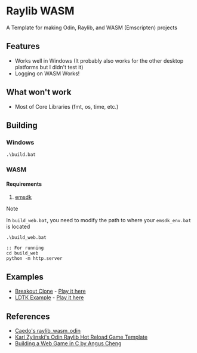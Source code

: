 # Raylib WASM
A Template for making Odin, Raylib, and WASM (Emscripten) projects

## Features
* Works well in Windows (It probably also works for the other desktop platforms but I didn't test it)
* Logging on WASM Works!

## What won't work
* Most of Core Libraries (fmt, os, time, etc.)

## Building

### Windows
```batch
.\build.bat
```

### WASM

#### Requirements
1. [emsdk](https://emscripten.org/docs/getting_started/downloads.html)

> [!NOTE]  
> In `build_web.bat`, you need to modify the path to where your `emsdk_env.bat` is located

```batch
.\build_web.bat

:: For running
cd build_web
python -m http.server
```

## Examples
* [Breakout Clone](https://github.com/Aronicu/Breakout) - [Play it here](https://aronicu.github.io/breakout/)
* [LDTK Example](https://github.com/Aronicu/LDTK-Example) - [Play it here](https://aronicu.github.io/ldtk-example/)

## References
* [Caedo's raylib_wasm_odin](https://github.com/Caedo/raylib_wasm_odin)
* [Karl Zylinski's Odin Raylib Hot Reload Game Template](https://github.com/karl-zylinski/odin-raylib-hot-reload-game-template/)
* [Building a Web Game in C by Angus Cheng](https://anguscheng.com/post/2023-12-12-wasm-game-in-c-raylib/)
